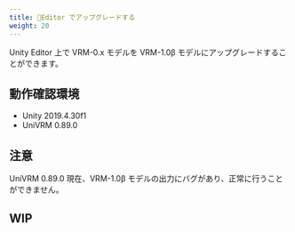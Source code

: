 ```yaml
---
title: 🚧Editor でアップグレードする
weight: 20
---
```


Unity Editor 上で VRM-0.x モデルを VRM-1.0β モデルにアップグレードすることができます。

## 動作確認環境
- Unity 2019.4.30f1
- UniVRM 0.89.0

## 注意
UniVRM 0.89.0 現在、VRM-1.0β モデルの出力にバグがあり、正常に行うことができません。

## WIP
